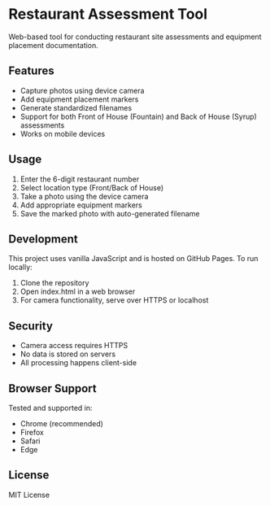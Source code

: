 # Restaurant Assessment Tool

Web-based tool for conducting restaurant site assessments and equipment placement documentation.

## Features

- Capture photos using device camera
- Add equipment placement markers
- Generate standardized filenames
- Support for both Front of House (Fountain) and Back of House (Syrup) assessments
- Works on mobile devices

## Usage

1. Enter the 6-digit restaurant number
2. Select location type (Front/Back of House)
3. Take a photo using the device camera
4. Add appropriate equipment markers
5. Save the marked photo with auto-generated filename

## Development

This project uses vanilla JavaScript and is hosted on GitHub Pages. To run locally:

1. Clone the repository
2. Open index.html in a web browser
3. For camera functionality, serve over HTTPS or localhost

## Security

- Camera access requires HTTPS
- No data is stored on servers
- All processing happens client-side

## Browser Support

Tested and supported in:
- Chrome (recommended)
- Firefox
- Safari
- Edge

## License

MIT License
